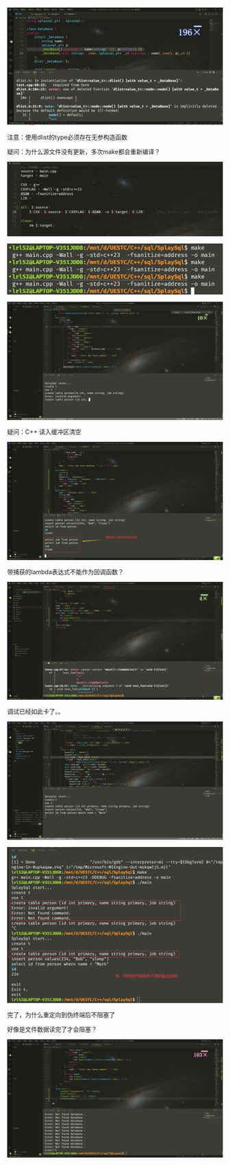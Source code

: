 ![image-20221206004556668](./images/image-20221206004556668.png)

注意：使用dlist的type必须存在无参构造函数

疑问：为什么源文件没有更新，多次make都会重新编译？

![image-20221208154541364](./images/image-20221208154541364.png)

![image-20221208154555536](./images/image-20221208154555536.png)

![image-20221208162117601](./images/image-20221208162117601.png)

疑问：C++ 读入缓冲区清空

![image-20221208165456166](./images/image-20221208165456166.png)

带捕获的lambda表达式不能作为回调函数？

![image-20221208205138235](./images/image-20221208205138235.png)

调试已经如此卡了。。

![image-20221208213112111](./images/image-20221208213112111.png)

![image-20221208213721114](./images/image-20221208213721114.png)

完了，为什么重定向到伪终端后不阻塞了

好像是文件数据读完了才会阻塞？

![image-20221208220107056](./images/image-20221208220107056.png)